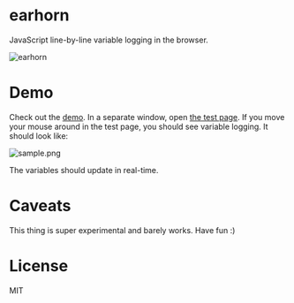 earhorn
=======

JavaScript line-by-line variable logging in the browser.

![earhorn](https://raw.github.com/omphalos/earhorn/master/logo.jpg)

Demo
====

Check out the [demo](http://omphalos.github.io/earhorn/).  In a separate window, open [the test page](http://localhost:8000/test.html).  If you move your mouse around in the test page, you should see variable logging.  It should look like:

![sample.png](https://raw.github.com/omphalos/earhorn/master/sample.png)

The variables should update in real-time.

Caveats
=======
This thing is super experimental and barely works.  Have fun :)

License
=======

MIT
